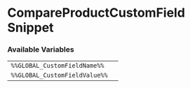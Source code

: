 # CompareProductCustomField Snippet

### Available Variables
|||
|---|---|
| `%%GLOBAL_CustomFieldName%%` |
| `%%GLOBAL_CustomFieldValue%%` |
